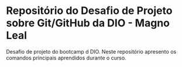 # Repositório do Desafio de Projeto sobre  Git/GitHub da DIO - Magno Leal
Desafio de projeto do bootcamp d DIO. Neste repositório apresento os comandos principais aprendidos durante o curso.
